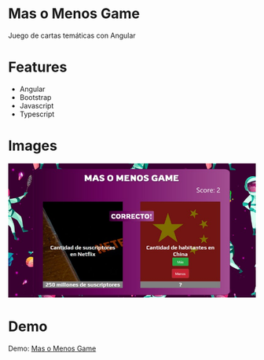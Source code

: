 # Mas o Menos Game
Juego de cartas temáticas con Angular

# Features
- Angular
- Bootstrap
- Javascript
- Typescript

# Images
<p align="center">
  <img src="/screenshots/screenshot1.jpg" />
</p>

# Demo
Demo: <a href="https://camilosanchezdev.github.io/masomenosgame/MasOMenos/">Mas o Menos Game</a>
